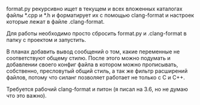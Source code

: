 format.py рекурсивно ищет в текущем и всех вложенных каталогах файлы *.cpp и *.h и форматирует их с помощью clang-format и настроек которые лежат в файле .clang-format.

Для работы необходимо просто сбросить format.py и .clang-format в папку с проектом и запустить.

В планах добавить вывод сообщений о том, какие переменные не соответствуют общему стилю. После этого можно подумать и добавлении своего конфиг файла в котором можно прописывать, собственно, пресловутый общий стиль, а так же фильтр расширений файлов, потому что силанг позволяет работает не только с C и C++.

Требуется рабочий clang-format и питон (я писал на 3.6, но не думаю что это важно).
